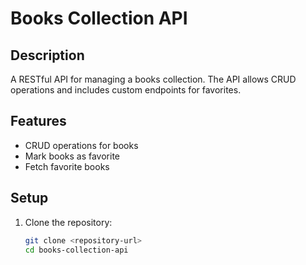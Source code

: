 # Books Collection API

## Description
A RESTful API for managing a books collection. The API allows CRUD operations and includes custom endpoints for favorites.

## Features
- CRUD operations for books
- Mark books as favorite
- Fetch favorite books

## Setup
1. Clone the repository:
   ```bash
   git clone <repository-url>
   cd books-collection-api
